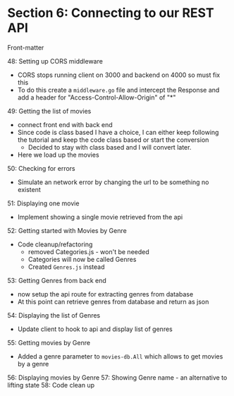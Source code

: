 # Section 6: Connecting to our REST API
Front-matter


48: Setting up CORS middleware
- CORS stops running client on 3000 and backend on 4000 so must fix this
- To do this create a `middleware.go` file and intercept the Response and add a header for "Access-Control-Allow-Origin" of "*"

49: Getting the list of movies
- connect front end with back end
- Since code is class based I have a choice, I can either keep following the tutorial and keep the code class based or start the conversion
  - Decided to stay with class based and I will convert later.
- Here we load up the movies

50: Checking for errors
- Simulate an network error by changing the url to be something no existent
  
51: Displaying one movie
- Implement showing a single movie retrieved from the api
  
52: Getting started with Movies by Genre
- Code cleanup/refactoring
  - removed Categories.js - won't be needed
  - Categories will now be called Genres
  - Created `Genres.js` instead

53: Getting Genres from back end
- now setup the api route for extracting genres from database
- At this point can retrieve genres from database and return as json 

54: Displaying the list of Genres
- Update client to hook to api and display list of genres 
  
55: Getting movies by Genre
- Added a genre parameter to `movies-db.All` which allows to get movies by a genre
  
56: Displaying movies by Genre
57: Showing Genre name - an alternative to lifting state
58: Code clean up